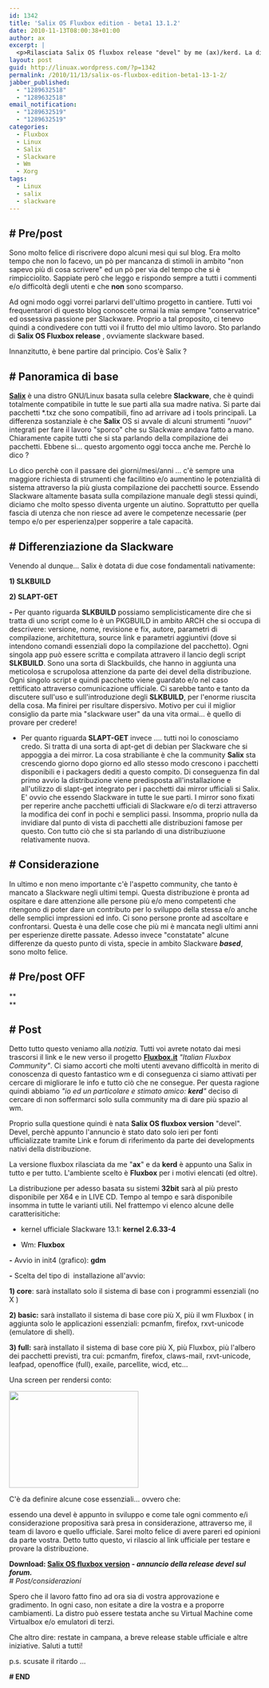 ```yaml
---
id: 1342
title: 'Salix OS Fluxbox edition - beta1 13.1.2'
date: 2010-11-13T08:00:38+01:00
author: ax
excerpt: |
  <p>Rilasciata Salix OS fluxbox release "devel" by me (ax)/kerd. La distribuzione Salix OS (Slackware based) per adesso basata su sistemi 32bit sarà al più presto disponibile per X64 e in LIVE CD. Tempo al tempo e sarà disponibile insomma in tutte le varianti utili.</p>
layout: post
guid: http://linuax.wordpress.com/?p=1342
permalink: /2010/11/13/salix-os-fluxbox-edition-beta1-13-1-2/
jabber_published:
  - "1289632518"
  - "1289632518"
email_notification:
  - "1289632519"
  - "1289632519"
categories:
  - Fluxbox
  - Linux
  - Salix
  - Slackware
  - Wm
  - Xorg
tags:
  - Linux
  - salix
  - slackware
---
```

## \# Pre/post

Sono molto felice di riscrivere dopo alcuni mesi qui sul blog. Era molto tempo che non lo facevo, un pò per mancanza di stimoli in ambito "non sapevo più di cosa scrivere" ed un pò per via del tempo che si è rimpicciolito. Sappiate però che leggo e rispondo sempre a tutti i commenti e/o difficoltà degli utenti e che **non** sono scomparso.

Ad ogni modo oggi vorrei parlarvi dell'ultimo progetto in cantiere. Tutti voi frequentarori di questo blog conoscete ormai la mia sempre "conservatrice" ed ossessiva passione per Slackware. Proprio a tal proposito, ci tenevo quindi a condivedere con tutti voi il frutto del mio ultimo lavoro. Sto parlando di **Salix OS Fluxbox release** , ovviamente slackware based.

Innanzitutto, è bene partire dal principio. Cos'è Salix ?

## \# Panoramica di base

<a href="http://www.salixos.org/wiki/index.php/Home" target="_blank"><strong>Salix</strong></a> è una distro GNU/Linux basata sulla celebre **Slackware**, che è quindi totalmente compatibile in tutte le sue parti alla sua madre nativa. Si parte dai pacchetti *.txz che sono compatibili, fino ad arrivare ad i tools principali. La differenza sostanziale è che **Salix** OS si avvale di alcuni strumenti _"nuovi"_ integrati per fare il lavoro "sporco" che su Slackware andava fatto a mano. Chiaramente capite tutti che si sta parlando della compilazione dei pacchetti. Ebbene si... questo argomento oggi tocca anche me. Perchè lo dico ?

Lo dico perchè con il passare dei giorni/mesi/anni ... c'è sempre una maggiore richiesta di strumenti che facilitino e/o aumentino le potenzialità di sistema attraverso la più giusta compilazione dei pacchetti source. Essendo Slackware altamente basata sulla compilazione manuale degli stessi quindi, diciamo che molto spesso diventa urgente un aiutino. Soprattutto per quella fascia di utenza che non riesce ad avere le competenze necessarie (per tempo e/o per esperienza)per sopperire a tale capacità.

## \# Differenziazione da Slackware

Venendo al dunque... Salix è dotata di due cose fondamentali nativamente:

**1) SLKBUILD**

**2) SLAPT-GET**

**-** Per quanto riguarda **SLKBUILD** possiamo semplicisticamente dire che si tratta di uno script come lo è un PKGBUILD in ambito ARCH che si occupa di descrivere: versione, nome, revisione e fix, autore, parametri di compilazione, architettura, source link e parametri aggiuntivi (dove si intendono comandi essenziali dopo la compilazione del pacchetto). Ogni singola app può essere scritta e compilata attravero il lancio degli script **SLKBUILD**. Sono una sorta di Slackbuilds, che hanno in aggiunta una meticolosa e scrupolosa attenzione da parte dei devel della distribuzione. Ogni singolo script e quindi pacchetto viene guardato e/o nel caso rettificato attraverso comunicazione ufficiale. Ci sarebbe tanto e tanto da discutere sull'uso e sull'introduzione degli **SLKBUILD**, per l'enorme riuscita della cosa. Ma finirei per risultare dispersivo. Motivo per cui il miglior consiglio da parte mia "slackware user" da una vita ormai... è quello di provare per credere!

- Per quanto riguarda **SLAPT-GET** invece .... tutti noi lo conosciamo credo. Si tratta di una sorta di apt-get di debian per Slackware che si appoggia a dei mirror. La cosa strabiliante è che la community **Salix** sta crescendo giorno dopo giorno ed allo stesso modo crescono i pacchetti disponibili e i packagers dediti a questo compito. Di conseguenza fin dal primo avvio la distribuzione viene predisposta all'installazione e all'utilizzo di slapt-get integrato per i pacchetti dai mirror ufficiali si Salix. E' ovvio che essendo Slackware in tutte le sue parti. I mirror sono fixati per reperire anche pacchetti ufficiali di Slackware e/o di terzi attraverso la modifica dei conf in pochi e semplici passi. Insomma, proprio nulla da invidiare dal punto di vista di pacchetti alle distribuzioni famose per questo. Con tutto ciò che si sta parlando di una distribuziuone relativamente nuova.

## \# Considerazione

In ultimo e non meno importante c'è l'aspetto community, che tanto è mancato a Slackware negli ultimi tempi. Questa distribuzione è pronta ad ospitare e dare attenzione alle persone più e/o meno competenti che ritengono di poter dare un contributo per lo sviluppo della stessa e/o anche delle semplici impressioni ed info. Ci sono persone pronte ad ascoltare e confrontarsi. Questa è una delle cose che più mi è mancata negli ultimi anni per esperienze dirette passate. Adesso invece "constatate" alcune differenze da questo punto di vista, specie in ambito Slackware _**based**_, sono molto felice.

## **\# Pre/post OFF**

**  
** 

## **\# P**ost

Detto tutto questo veniamo alla _notizia._ Tutti voi avrete notato dai mesi trascorsi il link e le new verso il progetto **<a href="http://www.fluxbox.it" target="_blank">Fluxbox.it</a>** _"Italian Fluxbox Community"_. Ci siamo accorti che molti utenti avevano difficoltà in merito di conoscenza di questo fantastico wm e di conseguenza ci siamo attivati per cercare di migliorare le info e tutto ciò che ne consegue. Per questa ragione quindi abbiamo _"io ed un particolare e stimato amico: **kerd**"_ deciso di cercare di non soffermarci solo sulla community ma di dare più spazio al wm.

Proprio sulla questione quindi è nata **Salix OS fluxbox version** "devel". Devel, perchè appunto l'annuncio è stato dato solo ieri per fonti ufficializzate tramite Link e forum di riferimento da parte dei developments nativi della distribuzione.

La versione fluxbox rilasciata da me "**ax**" e da **kerd** è appunto una Salix in tutto e per tutto. L'ambiente scelto è **Fluxbox** per i motivi elencati (ed oltre).

La distribuzione per adesso basata su sistemi **32bit** sarà al più presto disponibile per X64 e in LIVE CD. Tempo al tempo e sarà disponibile insomma in tutte le varianti utili. Nel frattempo vi elenco alcune delle caratterisitiche:

- kernel ufficiale Slackware 13.1: **kernel 2.6.33-4**

- Wm: **Fluxbox** 

**-** Avvio in init4 (grafico): **gdm**

**-** Scelta del tipo di  installazione all'avvio:

**1) core**: sarà installato solo il sistema di base con i programmi essenziali (no X )

 **2) basic:** sarà installato il sistema di base core più X, più il wm Fluxbox ( in aggiunta solo le applicazioni essenziali: pcmanfm, firefox, rxvt-unicode (emulatore di shell).

**3) full:** sarà installato il sistema di base core più X, più Fluxbox, più l'albero dei pacchetti previsti, tra cui: pcmanfm, firefox, claws-mail, rxvt-unicode, leafpad, openoffice (full), exaile, parcellite, wicd, etc...

Una screen per rendersi conto:

<pre><a href="http://linuax.altervista.org/blog/wp-content/uploads/2010/11/images.jpe"><img class="alignnone size-full wp-image-1525" title="images" src="http://linuax.altervista.org/blog/wp-content/uploads/2010/11/images.jpe" alt="" width="259" height="194" /></a></pre>

C'è da definire alcune cose essenziali... ovvero che:

essendo una devel è appunto in sviluppo e come tale ogni commento e/i considerazione propositiva sarà presa in considerazione, attraverso me, il team di lavoro e quello ufficiale. Sarei molto felice di avere pareri ed opinioni da parte vostra. Detto tutto questo, vi rilascio al link ufficiale per testare e provare la distribuzione.

**Download: <a href="http://www.salixos.org/forum/viewtopic.php?f=17&t=1546" target="_self">Salix OS fluxbox version</a> - _annuncio della release devel sul forum._**  
_\# Post/considerazioni_

Spero che il lavoro fatto fino ad ora sia di vostra approvazione e gradimento. In ogni caso, non esitate a dire la vostra e a proporre cambiamenti. La distro può essere testata anche su Virtual Machine come Virtualbox e/o emulatori di terzi.

Che altro dire: restate in campana, a breve release stable ufficiale e altre iniziative. Saluti a tutti!

p.s. scusate il ritardo ...

**\# END**